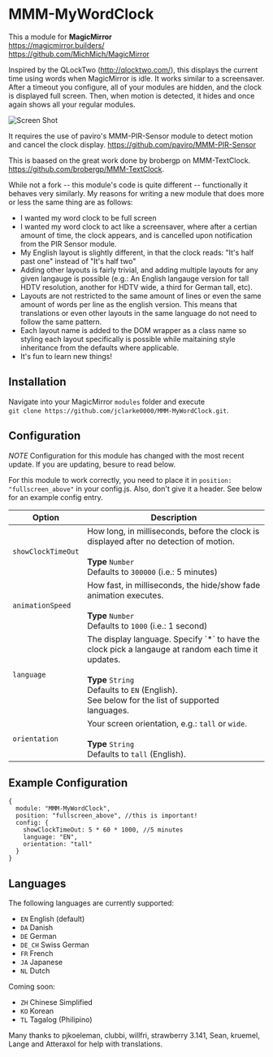 # MMM-MyWordClock

This a module for <strong>MagicMirror</strong><br>
https://magicmirror.builders/<br>
https://github.com/MichMich/MagicMirror

Inspired by the QLockTwo (http://qlocktwo.com/), this displays the
current time using words when MagicMirror is idle.  It works similar
to a screensaver.  After a timeout you configure, all of your modules are hidden, and the clock is displayed full screen.  Then, when motion is detected, it hides and once again shows all your regular modules.

![Screen Shot](/../screenshots/MMM-MyWordClock_hero.jpg?raw=true "Screen Shot")

It requires the use of paviro's MMM-PIR-Sensor module to detect motion and
cancel the clock display. https://github.com/paviro/MMM-PIR-Sensor

This is baased on the great work done by brobergp on MMM-TextClock.
https://github.com/brobergp/MMM-TextClock.

While not a fork -- this module's code is quite different -- functionally
it behaves very similarly. My reasons for writing a new module that does 
more or less the same thing are as follows:

   * I wanted my word clock to be full screen
   * I wanted my word clock to act like a screensaver, where after a certian
     amount of time, the clock appears, and is cancelled upon notification from
     the PIR Sensor module.
   * My English layout is slightly different, in that the clock reads:
     "It's half past one" instead of "It's half two"
   * Adding other layouts is fairly trivial, and adding multiple
     layouts for any given langauge is possible (e.g.: An English langauge
     version for tall HDTV resolution, another for HDTV wide, a third for German tall, etc).
   * Layouts are not restricted to the same amount of lines or even the same
     amount of words per line as the english version.  This means that
     translations or even other layouts in the same language do not need to follow the same pattern.
   * Each layout name is added to the DOM wrapper as a class name so styling
     each layout specifically is possible while maitaining style inheritance
     from the defaults where applicable.
   * It's fun to learn new things!

## Installation

Navigate into your MagicMirror `modules` folder and execute<br>
`git clone https://github.com/jclarke0000/MMM-MyWordClock.git`.

## Configuration

*NOTE* Configuration for this module has changed with the most recent update.  If you
are updating, besure to read below.

For this module to work correctly, you need to place it in 
`position: "fullscreen_above"` in your config.js.  Also, don't give
it a header.  See below for an example config entry.


<table>
  <thead>
    <tr>
      <th>Option</th>
      <th>Description</th>
    </tr>
  </thead>
  <tbody>
    <tr>
      <td><code>showClockTimeOut</code></td>
      <td>How long, in milliseconds, before the clock is displayed after no detection of motion.<br><br><strong>Type</strong> <code>Number</code><br>Defaults to <code>300000</code> (i.e.: 5 minutes)</td>
    </tr>
    <tr>
      <td><code>animationSpeed</code></td>
      <td>How fast, in milliseconds, the hide/show fade animation executes.<br><br><strong>Type</strong> <code>Number</code><br>Defaults to <code>1000</code> (i.e.: 1 second)</td>
    </tr>
    <tr>
      <td><code>language</code></td>
      <td>The display language. Specify `*` to have the clock pick a langauge at random each time it updates.<br><br><strong>Type</strong> <code>String</code><br>Defaults to <code>EN</code> (English).<br>See below for the list of supported languages.</td>
    </tr>
    <tr>
      <td><code>orientation</code></td>
      <td>Your screen orientation, e.g.: <code>tall</code> or <code>wide</code>.<br><br><strong>Type</strong> <code>String</code><br>Defaults to <code>tall</code> (English).</td>
    </tr>
  </tbody>
</table>

## Example Configuration

```
{
  module: "MMM-MyWordClock",
  position: "fullscreen_above", //this is important!
  config: {
    showClockTimeOut: 5 * 60 * 1000, //5 minutes
    language: "EN",
    orientation: "tall"
  }
}
```

## Languages

The following languages are currently supported:

* `EN` English (default)
* `DA` Danish
* `DE` German
* `DE_CH` Swiss German
* `FR` French
* `JA` Japanese
* `NL` Dutch

Coming soon:

* `ZH` Chinese Simplified
* `KO` Korean
* `TL` Tagalog (Philipino)

Many thanks to pjkoeleman, clubbi, willfri, strawberry 3.141, Sean, kruemel, Lange and Atteraxol
for help with translations.

